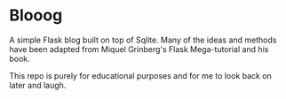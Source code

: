 # Blooog

A simple Flask blog built on top of Sqlite. Many of the ideas and methods
have been adapted from Miquel Grinberg's Flask Mega-tutorial and his book.

This repo is purely for educational purposes and for me to look back on later
and laugh.


